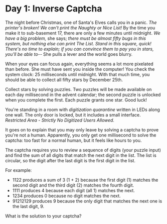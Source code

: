 # Day 1: Inverse Captcha

The night before Christmas, one of Santa's Elves calls you in a panic. _The
printer's broken! We can't print the Naughty or Nice List!_ By the time you make
it to sub-basement 17, there are only a few minutes until midnight. _We have a
big problem,_ she says; _there must be almost fifty bugs in this system, but
nothing else can print The List. Stand in this square, quick! There's no time to
explain; if you can convince them to pay you in stars, you'll be able to--_ She
pulls a lever and the world goes blurry.

When your eyes can focus again, everything seems a lot more pixelated than before.
She must have sent you inside the computer! You check the system clock: 25 milliseconds
until midnight. With that much time, you should be able to collect all fifty stars
by December 25th.

Collect stars by solving puzzles. Two puzzles will be made available on each day
millisecond in the advent calendar; the second puzzle is unlocked when you complete
the first. Each puzzle grants one star. Good luck!

You're standing in a room with _digitization quarantine_ written in LEDs along
one wall. The only door is locked, but it includes a small interface. _Restricted
Area - Strictly No Digitized Users Allowed._

It goes on to explain that you may only leave by solving a captcha to prove you're
not a human. Apparently, you only get one millisecond to solve the captcha: too
fast for a normal human, but it feels like hours to you.

The captcha requires you to review a sequence of digits (your puzzle input) and
find the sum of all digits that match the next digit in the list. The list is
circular, so the digit after the last digit is the first digit in the list.

For example:
- 1122 produces a sum of 3 (1 + 2) because the first digit (1) matches the second
digit and the third digit (2) matches the fourth digit.
- 1111 produces 4 because each digit (all 1) matches the next.
- 1234 produces 0 because no digit matches the next.
- 91212129 produces 9 because the only digit that matches the next one is the last
digit, 9.

What is the solution to your captcha?

